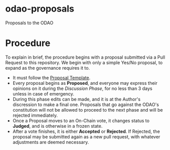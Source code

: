 # odao-proposals
Proposals to the ODAO

# Procedure

To explain in brief, the procedure begins with a proposal submitted via a Pull Request to this repository. We begin with only a simple Yes/No proposal, to expand as the governance requires it to.
- It must follow the [Proposal Template](0000-ProposalTemplate/0000-ProposalTemplate.md). 
- Every proposal begins as **Proposed**, and everyone may express their opinions on it during the *Discussion Phase*, for no less than 3 days unless in case of emergency.
- During this phase edits can be made, and it is at the Author's discression to make a final one. Proposals that go against the ODAO's constitution will not be allowed to proceed to the next phase and will be rejected immediately.
- Once a Proposal moves to an On-Chain vote, it changes status to **Judged**, and is otherwise in a frozen state. 
- After a vote finishes, it is either **Accepted** or **Rejected**. If Rejected, the proposal may be submitted again as a new pull request, with whatever adjustments are deemed necessary. 
